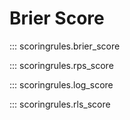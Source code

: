 # Brier Score

::: scoringrules.brier_score

::: scoringrules.rps_score

::: scoringrules.log_score

::: scoringrules.rls_score
